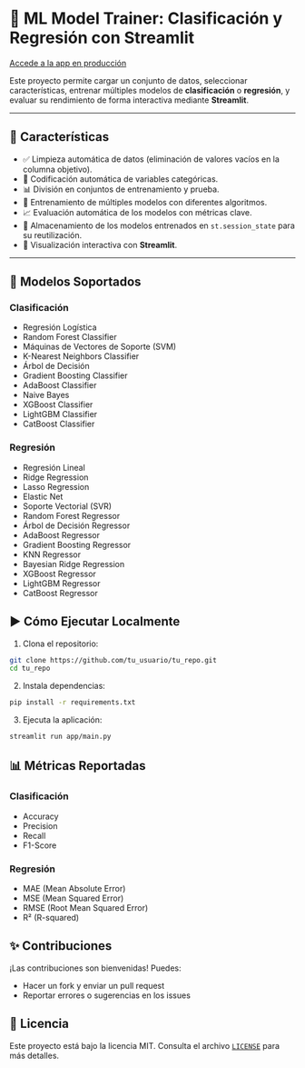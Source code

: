 # 🔎 ML Model Trainer: Clasificación y Regresión con Streamlit

[Accede a la app en producción](https://modelchooser.streamlit.app/)

Este proyecto permite cargar un conjunto de datos, seleccionar características, entrenar múltiples modelos de **clasificación** o **regresión**, y evaluar su rendimiento de forma interactiva mediante **Streamlit**.

---

## 🚀 Características

- ✅ Limpieza automática de datos (eliminación de valores vacíos en la columna objetivo).
- 🔁 Codificación automática de variables categóricas.
- 📊 División en conjuntos de entrenamiento y prueba.
- 🤖 Entrenamiento de múltiples modelos con diferentes algoritmos.
- 📈 Evaluación automática de los modelos con métricas clave.
- 💾 Almacenamiento de los modelos entrenados en `st.session_state` para su reutilización.
- 🧪 Visualización interactiva con **Streamlit**.

---

## 🧠 Modelos Soportados

### Clasificación
- Regresión Logística
- Random Forest Classifier
- Máquinas de Vectores de Soporte (SVM)
- K-Nearest Neighbors Classifier
- Árbol de Decisión
- Gradient Boosting Classifier
- AdaBoost Classifier
- Naive Bayes
- XGBoost Classifier
- LightGBM Classifier
- CatBoost Classifier

### Regresión
- Regresión Lineal
- Ridge Regression
- Lasso Regression
- Elastic Net
- Soporte Vectorial (SVR)
- Random Forest Regressor
- Árbol de Decisión Regressor
- AdaBoost Regressor
- Gradient Boosting Regressor
- KNN Regressor
- Bayesian Ridge Regression
- XGBoost Regressor
- LightGBM Regressor
- CatBoost Regressor

## ▶️ Cómo Ejecutar Localmente

1. Clona el repositorio:

```bash
git clone https://github.com/tu_usuario/tu_repo.git
cd tu_repo
```

2. Instala dependencias:

```bash
pip install -r requirements.txt
```

3. Ejecuta la aplicación:

```bash
streamlit run app/main.py
```

## 📊 Métricas Reportadas
### Clasificación
- Accuracy
- Precision
- Recall
- F1-Score

### Regresión
- MAE (Mean Absolute Error)
- MSE (Mean Squared Error)
- RMSE (Root Mean Squared Error)
- R² (R-squared)

## ✨ Contribuciones
¡Las contribuciones son bienvenidas! Puedes:
- Hacer un fork y enviar un pull request
- Reportar errores o sugerencias en los issues

## 📄 Licencia

Este proyecto está bajo la licencia MIT. Consulta el archivo [`LICENSE`](./LICENSE) para más detalles.
